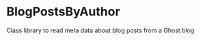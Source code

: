 BlogPostsByAuthor
=================

Class library to read meta data about blog posts from a Ghost blog
